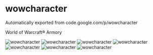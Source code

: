 # wowcharacter
Automatically exported from code.google.com/p/wowcharacter

World of Warcraft® Armory


![wowcharacter](https://raw.githubusercontent.com/ThomasDerZweifler/wowcharacter/master/splash.png)
![wowcharacter](https://raw.githubusercontent.com/ThomasDerZweifler/wowcharacter/master/tab1.png)
![wowcharacter](https://raw.githubusercontent.com/ThomasDerZweifler/wowcharacter/master/tab2.jpg)
![wowcharacter](https://raw.githubusercontent.com/ThomasDerZweifler/wowcharacter/master/tab3.jpg)
![wowcharacter](https://raw.githubusercontent.com/ThomasDerZweifler/wowcharacter/master/tab4.jpg)
![wowcharacter](https://raw.githubusercontent.com/ThomasDerZweifler/wowcharacter/master/search.jpg)
![wowcharacter](https://raw.githubusercontent.com/ThomasDerZweifler/wowcharacter/master/favourites.png)
